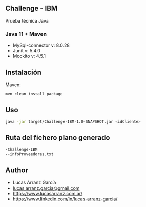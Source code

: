 ## Challenge - IBM 

Prueba técnica Java

### Java 11 + Maven 

- MySql-connector v: 8.0.28
- Junit v: 5.4.0
- Mockito v: 4.5.1

## Instalación

Maven:
```bash
mvn clean install package
```

## Uso
```bash
java -jar target/Challenge-IBM-1.0-SNAPSHOT.jar <idCliente>
```

## Ruta del fichero plano generado
```bash
-Challenge-IBM
--infoProveedores.txt
```

## Author

- Lucas Arranz García
- lucas.arranz.garcia@gmail.com
- https://www.lucasarranz.com.ar/
- https://www.linkedin.com/in/lucas-arranz-garcia/

